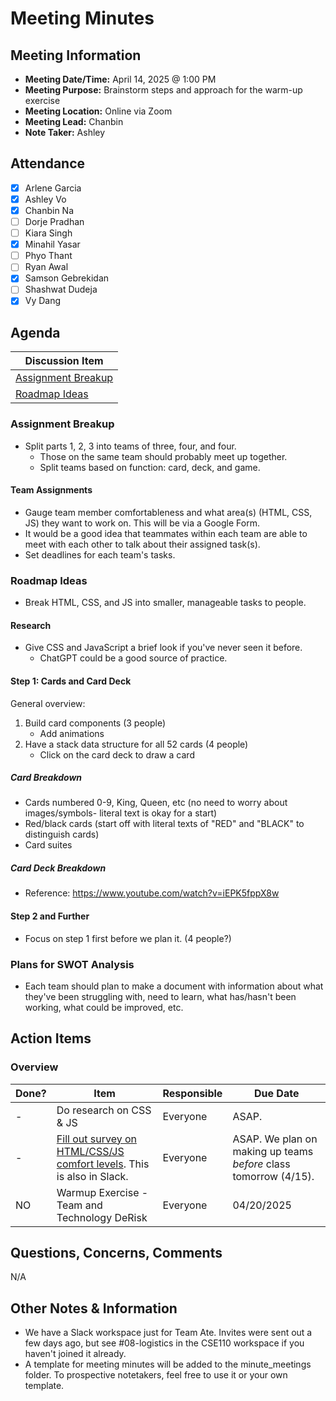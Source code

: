 # Meeting Minutes
## Meeting Information
- **Meeting Date/Time:** April 14, 2025 @ 1:00 PM
- **Meeting Purpose:** Brainstorm steps and approach for the warm-up exercise
- **Meeting Location:** Online via Zoom
- **Meeting Lead:** Chanbin
- **Note Taker:** Ashley

## Attendance
- [X] Arlene Garcia
- [X] Ashley Vo
- [X] Chanbin Na
- [ ] Dorje Pradhan
- [ ] Kiara Singh
- [X] Minahil Yasar
- [ ] Phyo Thant
- [ ] Ryan Awal
- [X] Samson Gebrekidan
- [ ] Shashwat Dudeja
- [X] Vy Dang

## Agenda
| Discussion Item |
| ---- |
| [Assignment Breakup](#assignment-breakup) |
| [Roadmap Ideas](#roadmap-ideas) |

### Assignment Breakup 
- Split parts 1, 2, 3 into teams of three, four, and four.
  - Those on the same team should probably meet up together.
  - Split teams based on function: card, deck, and game.

#### Team Assignments
- Gauge team member comfortableness and what area(s) (HTML, CSS, JS) they want to work on. This will be via a Google Form.
- It would be a good idea that teammates within each team are able to meet with each other to talk about their assigned task(s).
- Set deadlines for each team's tasks.

### Roadmap Ideas
- Break HTML, CSS, and JS into smaller, manageable tasks to people.

#### Research
- Give CSS and JavaScript a brief look if you've never seen it before.
  - ChatGPT could be a good source of practice.

#### Step 1: Cards and Card Deck
General overview:
1. Build card components (3 people)
   - Add animations
2. Have a stack data structure for all 52 cards (4 people)
   - Click on the card deck to draw a card

##### Card Breakdown
- Cards numbered 0-9, King, Queen, etc (no need to worry about images/symbols- literal text is okay for a start)
- Red/black cards (start off with literal texts of "RED" and "BLACK" to distinguish cards)
- Card suites

##### Card Deck Breakdown
- Reference: https://www.youtube.com/watch?v=iEPK5fppX8w

#### Step 2 and Further
- Focus on step 1 first before we plan it. (4 people?)

### Plans for SWOT Analysis
- Each team should plan to make a document with information about what they've been struggling with, need to learn, what has/hasn't been working, what could be improved, etc.

## Action Items
### Overview
| Done? | Item | Responsible | Due Date |
| ----  | ---- | ----        | ----     |
| - | Do research on CSS & JS | Everyone | ASAP. |
| - | [Fill out survey on HTML/CSS/JS comfort levels](https://forms.gle/mZa8nvFo9GqdUBz28). This is also in Slack.  | Everyone | ASAP. We plan on making up teams *before* class tomorrow (4/15). |
| NO | Warmup Exercise - Team and Technology DeRisk | Everyone | 04/20/2025 |

## Questions, Concerns, Comments
N/A

## Other Notes & Information
- We have a Slack workspace just for Team Ate. Invites were sent out a few days ago, but see #08-logistics in the CSE110 workspace if you haven't joined it already.
- A template for meeting minutes will be added to the minute_meetings folder. To prospective notetakers, feel free to use it or your own template.

